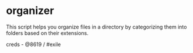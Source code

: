 # organizer
This script helps you organize files in a directory by categorizing them into folders based on their extensions.

 creds - @8619 / #exile

